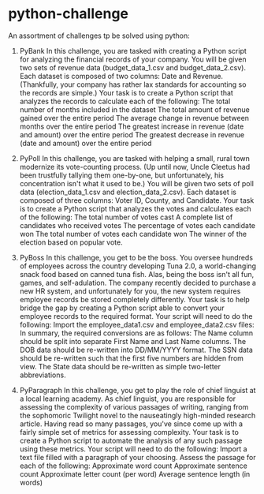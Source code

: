 # python-challenge

An assortment of challenges tp be solved using python:

1. PyBank
  In this challenge, you are tasked with creating a Python script for analyzing the financial records of your company. You will be given  two sets of revenue data (budget_data_1.csv and budget_data_2.csv). Each dataset is composed of two columns: Date and Revenue. (Thankfully, your company has rather lax standards for accounting so the records are simple.)
Your task is to create a Python script that analyzes the records to calculate each of the following:
  The total number of months included in the dataset
  The total amount of revenue gained over the entire period
  The average change in revenue between months over the entire period
  The greatest increase in revenue (date and amount) over the entire period
  The greatest decrease in revenue (date and amount) over the entire period
  
2. PyPoll
In this challenge, you are tasked with helping a small, rural town modernize its vote-counting process. (Up until now, Uncle Cleetus had been trustfully tallying them one-by-one, but unfortunately, his concentration isn't what it used to be.)
You will be given two sets of poll data (election_data_1.csv and election_data_2.csv). Each dataset is composed of three columns: Voter ID, County, and Candidate. Your task is to create a Python script that analyzes the votes and calculates each of the following:
  The total number of votes cast
  A complete list of candidates who received votes
  The percentage of votes each candidate won
  The total number of votes each candidate won
  The winner of the election based on popular vote.
  
3. PyBoss
In this challenge, you get to be the boss. You oversee hundreds of employees across the country developing Tuna 2.0, a world-changing snack food based on canned tuna fish. Alas, being the boss isn't all fun, games, and self-adulation. The company recently decided to purchase a new HR system, and unfortunately for you, the new system requires employee records be stored completely differently.
Your task is to help bridge the gap by creating a Python script able to convert your employee records to the required format. Your script will need to do the following:
Import the employee_data1.csv and employee_data2.csv files:
In summary, the required conversions are as follows:
  The Name column should be split into separate First Name and Last Name columns.
  The DOB data should be re-written into DD/MM/YYYY format.
  The SSN data should be re-written such that the first five numbers are hidden from view.
  The State data should be re-written as simple two-letter abbreviations.
  
4. PyParagraph
In this challenge, you get to play the role of chief linguist at a local learning academy. As chief linguist, you are responsible for assessing the complexity of various passages of writing, ranging from the sophomoric Twilight novel to the nauseatingly high-minded research article. Having read so many passages, you've since come up with a fairly simple set of metrics for assessing complexity.
Your task is to create a Python script to automate the analysis of any such passage using these metrics. Your script will need to do the following:
Import a text file filled with a paragraph of your choosing.
Assess the passage for each of the following:
  Approximate word count
  Approximate sentence count
  Approximate letter count (per word)
  Average sentence length (in words)
